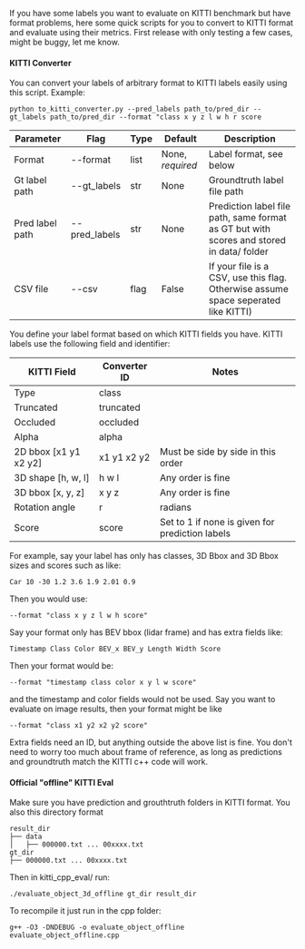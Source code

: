 If you have some labels you want to evaluate on KITTI benchmark but have format problems, here some quick scripts for you to convert to KITTI format and evaluate using their metrics. First release with only testing a few cases, might be buggy, let me know. 

#### KITTI Converter
You can convert your labels of arbitrary format to KITTI labels easily using this script. Example:
```
python to_kitti_converter.py --pred_labels path_to/pred_dir --gt_labels path_to/pred_dir --format "class x y z l w h r score
```

| Parameter | Flag | Type | Default | Description |
|-----|--------|------|-----|-----|
| Format | --format | list | None, *required* | Label format, see below |
| Gt label path | --gt_labels | str | None | Groundtruth label file path | 
| Pred label path | --pred_labels | str | None | Prediction label file path, same format as GT but with scores and stored in data/ folder | 
| CSV file | --csv | flag | False | If your file is a CSV, use this flag. Otherwise assume space seperated like KITTI)

You define your label format based on which KITTI fields you have. KITTI labels use the following field and identifier:

| KITTI Field | Converter ID | Notes
|-------|-------|-------|
| Type | class | |
| Truncated | truncated | |
| Occluded | occluded |  |
| Alpha | alpha |  |
| 2D bbox [x1 y1 x2 y2]| x1 y1 x2 y2 | Must be side by side in this order |
| 3D shape [h, w, l] | h w l | Any order is fine |
| 3D bbox [x, y, z]| x y z | Any order is fine |
| Rotation angle | r | radians |
| Score | score | Set to 1 if none is given for prediction labels |

For example, say your label has only has classes, 3D Bbox and 3D Bbox sizes and scores such as like:
```
Car 10 -30 1.2 3.6 1.9 2.01 0.9
```
Then you would use:
```
--format "class x y z l w h score"
```
Say your format only has BEV bbox (lidar frame) and has extra fields like:
```
Timestamp Class Color BEV_x BEV_y Length Width Score
```
Then your format would be:
```
--format "timestamp class color x y l w score"
```
and the timestamp and color fields would not be used. Say you want to evaluate on image results, then your format might be like
```
--format "class x1 y2 x2 y2 score"
```
Extra fields need an ID, but anything outside the above list is fine. You don't need to worry too much about frame of reference, as long as predictions and groundtruth match the KITTI c++ code will work.

#### Official "offline" KITTI Eval
Make sure you have prediction and grouthtruth folders in KITTI format. You also this directory format
```
result_dir
├── data
│   ├── 000000.txt ... 00xxxx.txt
gt_dir
├── 000000.txt ... 00xxxx.txt
```
Then in kitti_cpp_eval/ run:
```
./evaluate_object_3d_offline gt_dir result_dir
```

To recompile it just run in the cpp folder:
```
g++ -O3 -DNDEBUG -o evaluate_object_offline evaluate_object_offline.cpp
```
